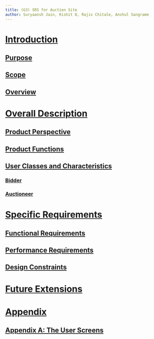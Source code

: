 ```yaml
---
title: (G3) SRS for Auction Site
author: Suryaansh Jain, Rishit D, Rajiv Chitale, Anshul Sangrame
---
```


# [Introduction](#introduction)
## [Purpose](#purpose)
## [Scope](#scope)
## [Overview](#overview)
# [Overall Description](#overall-description)
## [Product Perspective](#product-perspective)
## [Product Functions](#product-functions)
## [User Classes and Characteristics](#user-classes-and-characteristics)
### [Bidder](#bidder)
### [Auctioneer](#auctioneer)
# [Specific Requirements](#specific-requirements)
## [Functional Requirements](#functional-requirements)
## [Performance Requirements](#performance-requirements)
## [Design Constraints](#design-constraints)
# [Future Extensions](#future-extensions)
# [Appendix](#appendix)
## [Appendix A: The User Screens](#appendix-a-the-user-screens)